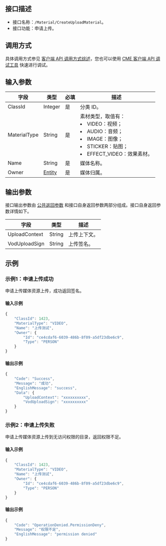 <!-- 注意：本文档由 gen_client_api_from_core.sh 脚本自动生成，如有修改需求，请阅读 readme.md -->

## 接口描述
- 接口名称：`/Material/CreateUploadMaterial`。
- 接口功能：申请上传。

## 调用方式
具体调用方式参见 [客户端 API 调用方式综述](/document/product/1156/50898)，您也可以使用 [CME 客户端 API 调试工具](https://tools.vs.tencent.com/demo/debug.html) 快速进行调试。

## 输入参数

字段 | 类型 | 必填 | 描述
------- | ------- | ------- | -------
ClassId |  Integer | 是 | 分类 ID。 
MaterialType | String | 是 | 素材类型，取值有：<li>VIDEO：视频；</li><li>AUDIO：音频；</li><li>IMAGE：图像；</li><li>STICKER：贴图；</li><li>EFFECT_VIDEO：效果素材。</li> 
Name | String | 是 | 媒体名称。
Owner | [Entity](https://cloud.tencent.com/document/api/1156/40360#Entity)  | 是 | 媒体归属。 


## 输出参数
接口输出参数由 [公共返回参数](https://cloud.tencent.com/document/product/1156/51422) 和接口自身返回参数两部分组成。接口自身返回参数详情如下。


字段 | 类型 | 描述
------- | ------- | -------
UploadContext | String | 上传上下文。
VodUploadSign | String | 上传签名。 


## 示例
### 示例1：申请上传成功
申请上传媒体资源上传，成功返回签名。

#### 输入示例
```javascript
{
    "ClassId": 1423,
    "MaterialType": "VIDEO",
    "Name": "上传测试",
    "Owner": {
        "Id": "ce4cdaf6-6039-486b-8f09-a5df23dbe6c9",
        "Type": "PERSON"
    }
}
```


#### 输出示例
```javascript
{
    "Code": "Success",
    "Message": "成功",
    "EnglishMessage": "success",
    "Data": {
        "UploadContext": "xxxxxxxxxx",
        "VodUploadSign": "xxxxxxxxxx"
    }
}
```

### 示例2：申请上传失败
申请上传媒体资源上传到无访问权限的目录，返回权限不足。

#### 输入示例
```javascript
{
    "ClassId": 1423,
    "MaterialType": "VIDEO",
    "Name": "上传测试",
    "Owner": {
        "Id": "ce4cdaf6-6039-486b-8f09-a5df23dbe6c9",
        "Type": "PERSON"
    }
}
```


#### 输出示例
```javascript
{
    "Code": "OperationDenied.PermissionDeny",
    "Message": "权限不足",
    "EnglishMessage": "permission denied"
}
```


<!-- 注意：本文档由 gen_client_api_from_core.sh 脚本自动生成，如有修改需求，请阅读 readme.md -->
